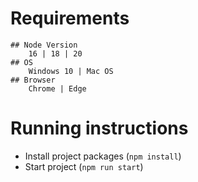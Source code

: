 # Requirements

    ## Node Version
        16 | 18 | 20
    ## OS
        Windows 10 | Mac OS
    ## Browser
        Chrome | Edge

# Running instructions

- Install project packages (`npm install`)
- Start project (`npm run start`)

